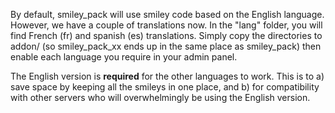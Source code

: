 By default, smiley_pack will use smiley code based on the English language.  However, we have a couple of translations now.  In the "lang" folder, you will find French (fr) and spanish (es) translations.  Simply copy the directories to addon/ (so smiley_pack_xx ends up in the same place as smiley_pack) then enable each language you require in your admin panel.

The English version is **required** for the other languages to work.  This is to a) save space by keeping all the smileys in one place, and b) for compatibility with other servers who will overwhelmingly be using the English version.